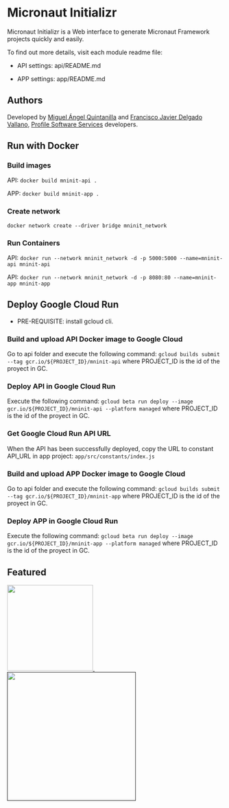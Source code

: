 
# Micronaut Initializr

  

Micronaut Initializr is a Web interface to generate Micronaut Framework projects quickly and easily.
  

To find out more details, visit each module readme file:
  

* API settings: api/README.md

* APP settings: app/README.md

  

## Authors

  

Developed by [Miguel Ángel Quintanilla](https://www.linkedin.com/in/miguel-%C3%A1ngel-quintanilla-758a5b120/) and [Francisco Javier Delgado Vallano](https://www.linkedin.com/in/francisco-javier-delgado-vallano-b28b1670/), [Profile Software Services](https://www.profile.es) developers.

  

## Run with Docker

### Build images

API: ```docker build mninit-api .```

APP: ```docker build mninit-app .```

### Create network

```docker network create --driver bridge mninit_network```

### Run Containers

API: ```docker run --network mninit_network -d -p 5000:5000 --name=mninit-api mninit-api```

API: ```docker run --network mninit_network -d -p 8080:80 --name=mninit-app mninit-app```

  

## Deploy Google Cloud Run
* PRE-REQUISITE: install gcloud cli.

### Build and upload API Docker image to Google Cloud
Go to api folder and execute the following command: ```gcloud builds submit --tag gcr.io/${PROJECT_ID}/mninit-api``` where PROJECT_ID is the id of the proyect in GC.

### Deploy API in Google Cloud Run
Execute the following command: ```gcloud beta run deploy --image gcr.io/${PROJECT_ID}/mninit-api --platform managed``` where PROJECT_ID is the id of the proyect in GC.

### Get Google Cloud Run API URL
When the API has been successfully deployed, copy the URL to constant API_URL in app project: ```app/src/constants/index.js```

### Build and upload APP Docker image to Google Cloud
Go to api folder and execute the following command: ```gcloud builds submit --tag gcr.io/${PROJECT_ID}/mninit-app``` where PROJECT_ID is the id of the proyect in GC.

### Deploy APP in Google Cloud Run
Execute the following command: ```gcloud beta run deploy --image gcr.io/${PROJECT_ID}/mninit-app --platform managed``` where PROJECT_ID is the id of the proyect in GC.

## Featured

<a href="https://profile.es/">
    <img src="app\src\profile-logo.png" width="200">
</a>
&nbsp;&nbsp;&nbsp;
<a href="">
    <img src="app\src\micronaut_logo.svg" width="300">
</a>

